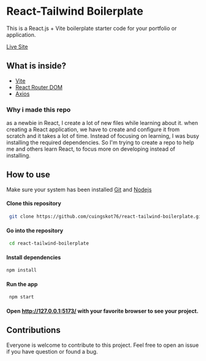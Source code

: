 # React-Tailwind Boilerplate
This is a React.js + Vite boilerplate starter code for your portfolio or application. 

[Live Site](https://react-tailwind-boilerplate-zeta.vercel.app/)


## What is inside?<br>
- [Vite](https://vitejs.dev/)
- [React Router DOM](https://reactrouter.com/en/main)
- [Axios](https://axios-http.com/docs/intro)

### Why i made this repo
as a newbie in React, I create a lot of new files while learning about it. when creating a React application, we have to create and configure it from scratch and it takes a lot of time. Instead of focusing on learning, I was busy installing the required dependencies.
So I'm trying to create a repo to help me and others learn React, to focus more on developing instead of installing.

## How to use
Make sure your system has been installed [Git](https://git-scm.com/) and [Nodejs](https://nodejs.org/en/)

#### Clone this repository
````bash
 git clone https://github.com/cuingskot76/react-tailwind-boilerplate.git
````
#### Go into the repository
````bash
 cd react-tailwind-boilerplate
````
#### Install dependencies
````bash
npm install
````
#### Run the app
````bash
 npm start
````
#### Open http://127.0.0.1:5173/ with your favorite browser to see your project.


## Contributions
Everyone is welcome to contribute to this project. Feel free to open an issue if you have question or found a bug.
